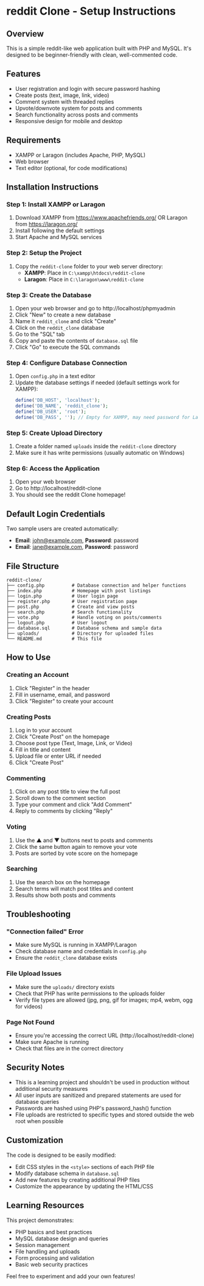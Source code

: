 # reddit Clone - Setup Instructions

## Overview
This is a simple reddit-like web application built with PHP and MySQL. It's designed to be beginner-friendly with clean, well-commented code.

## Features
- User registration and login with secure password hashing
- Create posts (text, image, link, video)
- Comment system with threaded replies
- Upvote/downvote system for posts and comments
- Search functionality across posts and comments
- Responsive design for mobile and desktop

## Requirements
- XAMPP or Laragon (includes Apache, PHP, MySQL)
- Web browser
- Text editor (optional, for code modifications)

## Installation Instructions

### Step 1: Install XAMPP or Laragon
1. Download XAMPP from https://www.apachefriends.org/ OR Laragon from https://laragon.org/
2. Install following the default settings
3. Start Apache and MySQL services

### Step 2: Setup the Project
1. Copy the `reddit-clone` folder to your web server directory:
   - **XAMPP**: Place in `C:\xampp\htdocs\reddit-clone`
   - **Laragon**: Place in `C:\laragon\www\reddit-clone`

### Step 3: Create the Database
1. Open your web browser and go to http://localhost/phpmyadmin
2. Click "New" to create a new database
3. Name it `reddit_clone` and click "Create"
4. Click on the `reddit_clone` database
5. Go to the "SQL" tab
6. Copy and paste the contents of `database.sql` file
7. Click "Go" to execute the SQL commands

### Step 4: Configure Database Connection
1. Open `config.php` in a text editor
2. Update the database settings if needed (default settings work for XAMPP):
   ```php
   define('DB_HOST', 'localhost');
   define('DB_NAME', 'reddit_clone');
   define('DB_USER', 'root');
   define('DB_PASS', ''); // Empty for XAMPP, may need password for Laragon
   ```

### Step 5: Create Upload Directory
1. Create a folder named `uploads` inside the `reddit-clone` directory
2. Make sure it has write permissions (usually automatic on Windows)

### Step 6: Access the Application
1. Open your web browser
2. Go to http://localhost/reddit-clone
3. You should see the reddit Clone homepage!

## Default Login Credentials
Two sample users are created automatically:
- **Email**: john@example.com, **Password**: password
- **Email**: jane@example.com, **Password**: password

## File Structure
```
reddit-clone/
├── config.php          # Database connection and helper functions
├── index.php           # Homepage with post listings
├── login.php           # User login page
├── register.php        # User registration page
├── post.php            # Create and view posts
├── search.php          # Search functionality
├── vote.php            # Handle voting on posts/comments
├── logout.php          # User logout
├── database.sql        # Database schema and sample data
├── uploads/            # Directory for uploaded files
└── README.md           # This file
```

## How to Use

### Creating an Account
1. Click "Register" in the header
2. Fill in username, email, and password
3. Click "Register" to create your account

### Creating Posts
1. Log in to your account
2. Click "Create Post" on the homepage
3. Choose post type (Text, Image, Link, or Video)
4. Fill in title and content
5. Upload file or enter URL if needed
6. Click "Create Post"

### Commenting
1. Click on any post title to view the full post
2. Scroll down to the comment section
3. Type your comment and click "Add Comment"
4. Reply to comments by clicking "Reply"

### Voting
1. Use the ▲ and ▼ buttons next to posts and comments
2. Click the same button again to remove your vote
3. Posts are sorted by vote score on the homepage

### Searching
1. Use the search box on the homepage
2. Search terms will match post titles and content
3. Results show both posts and comments

## Troubleshooting

### "Connection failed" Error
- Make sure MySQL is running in XAMPP/Laragon
- Check database name and credentials in `config.php`
- Ensure the `reddit_clone` database exists

### File Upload Issues
- Make sure the `uploads/` directory exists
- Check that PHP has write permissions to the uploads folder
- Verify file types are allowed (jpg, png, gif for images; mp4, webm, ogg for videos)

### Page Not Found
- Ensure you're accessing the correct URL (http://localhost/reddit-clone)
- Make sure Apache is running
- Check that files are in the correct directory

## Security Notes
- This is a learning project and shouldn't be used in production without additional security measures
- All user inputs are sanitized and prepared statements are used for database queries
- Passwords are hashed using PHP's password_hash() function
- File uploads are restricted to specific types and stored outside the web root when possible

## Customization
The code is designed to be easily modified:
- Edit CSS styles in the `<style>` sections of each PHP file
- Modify database schema in `database.sql`
- Add new features by creating additional PHP files
- Customize the appearance by updating the HTML/CSS

## Learning Resources
This project demonstrates:
- PHP basics and best practices
- MySQL database design and queries
- Session management
- File handling and uploads
- Form processing and validation
- Basic web security practices

Feel free to experiment and add your own features!